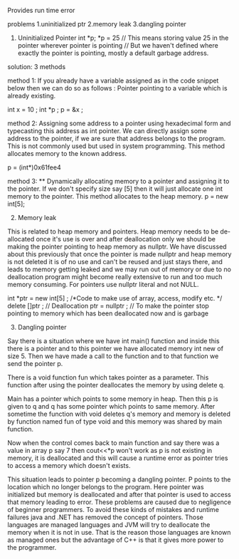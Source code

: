 Provides run time error 


problems 
1.uninitialized ptr 
2.memory leak 
3.dangling pointer 



1. Uninitialized Pointer 
int *p;
*p = 25 // This means storing value 25 in the pointer wherever pointer is pointing
// But we haven't defined where exactly the pointer is pointing, mostly a default garbage address.

solution: 3 methods 

method 1: If you already have a variable assigned as in the code snippet below then we can do so as follows : Pointer pointing to a variable which is already 
existing.

int x = 10 ;
int *p ;
p = &x ;

method 2: Assigning some address to a pointer using hexadecimal form and typecasting this address as int pointer. We can directly assign some address to the 
pointer, if we are sure that address belongs to the program. This is not commonly used but used in system programming. This method allocates memory to the known 
address.

p = (int*)0x61fee4

method 3: ** Dynamically allocating memory to a pointer and assigning it to the pointer. If we don't specify size say [5] then it will just allocate one int memory
to the pointer. This method allocates to the heap memory.
p = new int[5];

2. Memory leak 

This is related to heap memory and pointers. Heap memory needs to be de-allocated once it's use is over and after deallocation only we should be making the pointer
pointing to heap memory as nullptr. We have discussed about this previously that once the pointer is made nullptr and heap memory is not deleted it is of no use 
and can't be reused and just stays there, and leads to memory getting leaked and we may run out of memory or due to no deallocation program might become really 
extensive to run and too much memory consuming. For pointers use nullptr literal and not NULL.


int *ptr = new int[5] ;
/*Code to make use of array, access, modify etc. */
delete []ptr ; // Deallocation
ptr = nullptr ; // To make the pointer stop pointing to memory which has been deallocated now and is garbage


3. Dangling pointer 

Say there is a situation where we have int main() function and inside this there is a pointer and to this pointer we have allocated memory int new of size 5. 
Then we have made a call to the function and to that function we send the pointer p.

There is a void function fun which takes pointer as a parameter. This function after using the pointer deallocates the memory by using delete q.

Main has a pointer which points to some memory in heap. Then this p is given to q and q has some pointer which points to same memory. 
After sometime the function with void deletes q's memory and memory is deleted by function named fun of type void and this memory was shared by main function.

Now when the control comes back to main function and say there was a value in array p say 7 then cout<<*p won't work as p is not existing in memory, 
it is deallocated and this will cause a runtime error as pointer tries to access a memory which doesn't exists.



This situation leads to pointer p becoming a dangling pointer. P points to the location which no longer belongs to the program. Here pointer was initialized 
but memory is deallocated and after that pointer is used to access that memory leading to error. These problems are caused due to negligence of beginner 
programmers. To avoid these kinds of mistakes and runtime failures java and .NET has removed the concept of pointers. Those languages are managed languages 
and JVM will try to deallocate the memory when it is not in use. That is the reason those languages are known as managed ones but the advantage of C++ is 
that it gives more power to the programmer.
